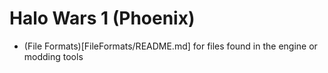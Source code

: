 # Halo Wars 1 (Phoenix)

* (File Formats)[FileFormats/README.md] for files found in the engine or modding tools

